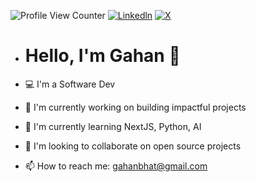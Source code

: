 ![Profile View Counter](https://komarev.com/ghpvc/?username=gahanbhat)
[![Linkedln](https://img.shields.io/badge/LinkedIn-0077B5?style=flat-square&logo=linkedin&logoColor=white)](https://www.linkedin.com/in/gahanbhat/)
[![X](https://img.shields.io/twitter/follow/gahanbhat?style=social)](https://twitter.com/gahanbhat)

- # Hello, I'm Gahan 👋

- 💻 I'm a Software Dev
- 🔭 I'm currently working on building impactful projects
- 🌱 I'm currently learning NextJS, Python, AI
- 👯 I'm looking to collaborate on open source projects
- 📫 How to reach me: gahanbhat@gmail.com
